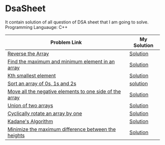 # DsaSheet
It contain solution of all question of DSA sheet that I am going to solve.
Programming Languauge: C++



| Problem Link  | My Solution |
| ------------- | ------------- |
| [Reverse the Array](https://www.geeksforgeeks.org/write-a-program-to-reverse-an-array-or-string/)  | [Solution](https://github.com/sneha-baser/DsaSheet/blob/main/ReverseArray.cpp)  |
| [Find the maximum and minimum element in an array](https://www.geeksforgeeks.org/maximum-and-minimum-in-an-array/)| [Solution](https://github.com/sneha-baser/DsaSheet/blob/main/ReverseArray.cpp)  |
|[Kth smallest element](https://practice.geeksforgeeks.org/problems/kth-smallest-element5635/1)|[Solution](https://github.com/sneha-baser/DsaSheet/blob/main/KthSmallestElement.cpp)|
|[Sort an array of 0s, 1s and 2s](https://practice.geeksforgeeks.org/problems/sort-an-array-of-0s-1s-and-2s4231/1)|[solution](https://github.com/sneha-baser/DsaSheet/blob/main/Sort%20an%20array%20of%200s%2C%201s%20and%202s.cpp)|
|[Move all the negative elements to one side of the array](https://www.geeksforgeeks.org/move-negative-numbers-beginning-positive-end-constant-extra-space/)|[Solution](https://github.com/sneha-baser/DsaSheet/blob/main/Move%20all%20the%20negative%20elements%20to%20one%20side%20of%20the%20array.cpp)|
|[Union of two arrays](https://practice.geeksforgeeks.org/problems/union-of-two-arrays3538/1)|[Solution](https://github.com/sneha-baser/DsaSheet/blob/main/Union%20of%20two%20arrays.cpp)|
|[Cyclically rotate an array by one](https://practice.geeksforgeeks.org/problems/cyclically-rotate-an-array-by-one2614/1)|[Solution](https://github.com/sneha-baser/DsaSheet/blob/main/Cyclically%20rotate%20an%20array%20by%20one.cpp)|
|[Kadane's Algorithm ](https://practice.geeksforgeeks.org/problems/kadanes-algorithm-1587115620/1)|[Solution](https://github.com/sneha-baser/DsaSheet/blob/main/Kadane's%20Algorithm.cpp)|
|[Minimize the maximum difference between the heights](https://www.geeksforgeeks.org/minimize-the-maximum-difference-between-the-heights/)|[Solution](https://github.com/sneha-baser/DsaSheet/blob/main/Minimize%20the%20Heights%20II.cpp)|

